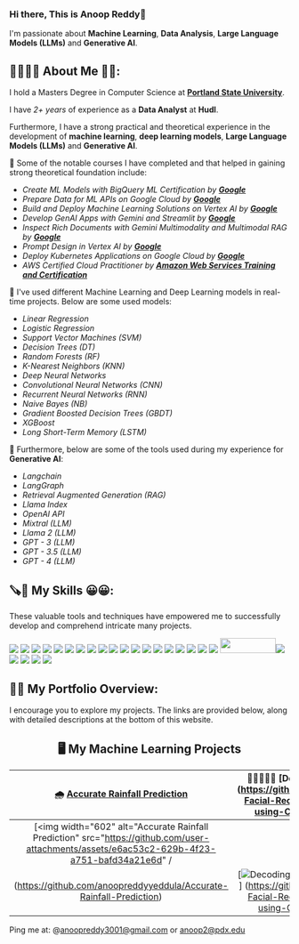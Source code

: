 ### Hi there, This is Anoop Reddy👋

I'm passionate about __Machine Learning__, __Data Analysis__, __Large Language Models (LLMs)__ and __Generative AI__. 

<h2> 👨‍🎓🙋‍♂️ About Me 💼🎒: </h2>

I hold a Masters Degree in Computer Science at [__Portland State University__](https://www.pdx.edu/).

I have *2+ years* of experience as a __Data Analyst__ at __Hudl__. 

Furthermore, I have a strong practical and theoretical experience in the development of __machine learning__, __deep learning models__, __Large Language Models (LLMs)__ and __Generative AI__.

🔭 Some of the notable courses I have completed and that helped in gaining strong theoretical foundation include: 
* *Create ML Models with BigQuery ML Certification by [__Google__](https://www.credly.com/badges/153edab1-8cd4-4f18-a353-9c368833da3f/linked_in_profile)*
* *Prepare Data for ML APIs on Google Cloud by [__Google__](https://www.credly.com/badges/084e4068-efb9-4fdb-90ea-790b86cf695e/linked_in_profile)*
* *Build and Deploy Machine Learning Solutions on Vertex AI by [__Google__](https://www.credly.com/badges/8b18dd24-eb9b-4ab6-8792-672264d34905/linked_in_profile)*
* *Develop GenAI Apps with Gemini and Streamlit by [__Google__](https://www.credly.com/badges/832cdfd4-48b6-4293-9f50-b63047bf49ae/linked_in_profile)*
* *Inspect Rich Documents with Gemini Multimodality and Multimodal RAG by [__Google__](https://www.credly.com/badges/d59cb5ba-d9dd-47fc-82d7-7772ccc4c6be/linked_in_profile)*
* *Prompt Design in Vertex AI by [__Google__](https://www.credly.com/badges/5dd6da70-e49d-49c9-b0e3-08e6a58a7a04/linked_in_profile)*
* *Deploy Kubernetes Applications on Google Cloud by [__Google__](https://www.credly.com/badges/bd5b1404-837a-4f00-b015-7f714f3098fe/linked_in_profile)*
* *AWS Certified Cloud Practitioner by [__Amazon Web Services Training and Certification__](https://www.credly.com/badges/66675cbd-aeaf-43cb-9a73-64cad69f1711/linked_in_profile)*

🔭 I've used different Machine Learning and Deep Learning models in real-time projects. Below are some used models:

* *Linear Regression*
* *Logistic Regression*
* *Support Vector Machines (SVM)*
* *Decision Trees (DT)*
* *Random Forests (RF)*
* *K-Nearest Neighbors (KNN)*
* *Deep Neural Networks*
* *Convolutional Neural Networks (CNN)*
* *Recurrent Neural Networks (RNN)*
* *Naive Bayes (NB)*
* *Gradient Boosted Decision Trees (GBDT)*
* *XGBoost*
* *Long Short-Term Memory (LSTM)*

🔭 Furthermore, below are some of the tools used during my experience for __Generative AI__:

* *Langchain*
* *LangGraph*
* *Retrieval Augmented Generation (RAG)*
* *Llama Index*
* *OpenAI API*
* *Mixtral (LLM)*
* *Llama 2 (LLM)*
* *GPT - 3 (LLM)*
* *GPT - 3.5 (LLM)*
* *GPT - 4 (LLM)*

<h2>🪚🔧 My Skills 😀😀:</h2>

These valuable tools and techniques have empowered me to successfully develop and comprehend intricate many projects.

[![](https://img.shields.io/badge/Python-FFD43B?style=for-the-badge&logo=python&logoColor=darkgreen)](https://www.python.org)  [![](https://img.shields.io/badge/TensorFlow-FF6F00?style=for-the-badge&logo=TensorFlow&logoColor=white)](https://www.tensorflow.org) [![](https://img.shields.io/badge/scikit_learn-F7931E?style=for-the-badge&logo=scikit-learn&logoColor=white)](https://scikit-learn.org/stable/) [![](https://img.shields.io/badge/SciPy-654FF0?style=for-the-badge&logo=SciPy&logoColor=white)](https://www.scipy.org) [![](https://img.shields.io/badge/Numpy-777BB4?style=for-the-badge&logo=numpy&logoColor=white)](https://numpy.org) [![](https://img.shields.io/badge/Pandas-2C2D72?style=for-the-badge&logo=pandas&logoColor=white)](https://pandas.pydata.org)  [![](https://img.shields.io/badge/Plotly-239120?style=for-the-badge&logo=plotly&logoColor=white)](https://plotly.com)   [![](https://img.shields.io/badge/PyTorch-EE4C2C?style=for-the-badge&logo=PyTorch&logoColor=white)](https://pytorch.org) [<img src = "https://img.shields.io/badge/MongoDB-4EA94B?style=for-the-badge&logo=mongodb&logoColor=white"/>](https://www.mongodb.com/) [![](https://img.shields.io/badge/R-276DC3?style=for-the-badge&logo=r&logoColor=white)](https://www.r-project.org) [![](https://img.shields.io/badge/Scala-DC322F?style=for-the-badge&logo=scala&logoColor=white)](https://www.scala-lang.org) [![](https://img.shields.io/badge/json-5E5C5C?style=for-the-badge&logo=json&logoColor=white)](https://www.json.org/json-en.html) [![](https://img.shields.io/badge/Tableau-E97627?style=for-the-badge&logo=Tableau&logoColor=white)](https://www.tableau.com) [![](https://img.shields.io/badge/C-00599C?style=for-the-badge&logo=c&logoColor=white)](https://www.cprogramming.com) [![](https://img.shields.io/badge/Keras-D00000?style=for-the-badge&logo=Keras&logoColor=white)](https://keras.io) [![](https://img.shields.io/badge/MySQL-00000F?style=for-the-badge&logo=mysql&logoColor=white)](https://www.mysql.com) [![](https://img.shields.io/badge/conda-342B029.svg?&style=for-the-badge&logo=anaconda&logoColor=white)](https://www.anaconda.com) [![](https://img.shields.io/badge/PowerBI-F2C811?style=for-the-badge&logo=Power%20BI&logoColor=white)](https://powerbi.microsoft.com/en-us/) [![](https://img.shields.io/badge/Colab-F9AB00?style=for-the-badge&logo=googlecolab&color=525252)](https://colab.research.google.com) [<img src = "https://img.shields.io/badge/SQLite-07405E?style=for-the-badge&logo=sqlite&logoColor=white" width = "100" height = "27.5"/>](https://www.sqlite.org/index.html)[![](https://img.shields.io/badge/LaTeX-47A141?style=for-the-badge&logo=LaTeX&logoColor=white)](https://www.latex-project.org) [![](https://img.shields.io/badge/Java-ED8B00?style=for-the-badge&logo=java&logoColor=white)](https://www.java.com/en/) [![](https://img.shields.io/badge/Microsoft_Excel-217346?style=for-the-badge&logo=microsoft-excel&logoColor=white)](https://www.microsoft.com/en-us/microsoft-365/excel) [![](https://img.shields.io/badge/Microsoft_PowerPoint-B7472A?style=for-the-badge&logo=microsoft-powerpoint&logoColor=white)](https://www.microsoft.com/en-us/microsoft-365/powerpoint) [![](https://img.shields.io/badge/Microsoft_Office-D83B01?style=for-the-badge&logo=microsoft-office&logoColor=white)](https://www.office.com)

## 💼🎒 My Portfolio Overview:

I encourage you to explore my projects. The links are provided below, along with detailed descriptions at the bottom of this website. 

<h2 align = "center"> 🖥 My Machine Learning Projects </h2> 

| 🌧 [Accurate Rainfall Prediction](https://github.com/anoopreddyyeddula/Accurate-Rainfall-Prediction)| 👱‍♂️👩🏻‍🦳 [Decoding Facial and Image Recognition (https://github.com/anoopreddyyeddula/Decoding-Facial-Recognition-Power-Image-Recognition-using-Convolutional-Neural-Network-AI-)|
| :-:| :-:| 
| [<img width="602" alt="Accurate Rainfall Prediction" src="https://github.com/user-attachments/assets/e6ac53c2-629b-4f23-a751-bafd34a21e6d" / 
 (https://github.com/anoopreddyyeddula/Accurate-Rainfall-Prediction)| [![Decoding Facial and Image Recognition using CNN](https://github.com/user-attachments/assets/f3f3e825-d6a3-4610-be3c-7b8af5ba419c)] (https://github.com/anoopreddyyeddula/Decoding-Facial-Recognition-Power-Image-Recognition-using-Convolutional-Neural-Network-AI-)


Ping me at: @anoopreddy3001@gmail.com or anoop2@pdx.edu
